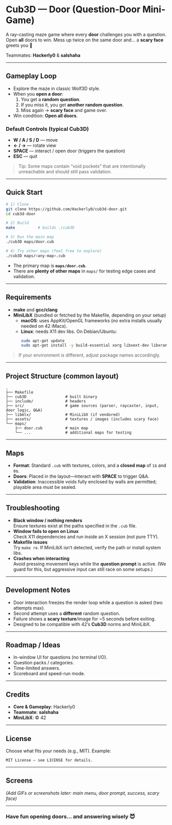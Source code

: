 # Cub3D — **Door** (Question-Door Mini-Game)

A ray-casting maze game where every **door** challenges you with a question.  
Open **all** doors to win. Mess up twice on the same door and… a **scary face** greets you 👻

Teammates: **Hackerly0** & **salshaha**

---

## Gameplay Loop

- Explore the maze in classic Wolf3D style.
- When you **open a door**:
  1) You get a **random question**.  
  2) If you miss it, you get **another random question**.  
  3) Miss again → **scary face** and game over.
- Win condition: **Open all doors**.

### Default Controls (typical Cub3D)
- **W / A / S / D** — move
- **← / →** — rotate view
- **SPACE** — interact / open door (triggers the question)
- **ESC** — quit

> Tip: Some maps contain “void pockets” that are intentionally unreachable and should still pass validation.

---

## Quick Start

```bash
# 1) Clone
git clone https://github.com/Hackerly0/cub3d-door.git
cd cub3d-door

# 2) Build
make          # builds ./cub3D

# 3) Run the main map
./cub3D maps/door.cub

# 4) Try other maps (feel free to explore)
./cub3D maps/<any-map>.cub
```

- The primary map is **`maps/door.cub`**.  
- There are **plenty of other maps** in `maps/` for testing edge cases and validation.

---

## Requirements

- **make** and **gcc/clang**
- **MiniLibX** (bundled or fetched by the Makefile, depending on your setup)
  - **macOS**: uses AppKit/OpenGL frameworks (no extra installs usually needed on 42 iMacs).
  - **Linux**: needs X11 dev libs. On Debian/Ubuntu:
    ```bash
    sudo apt-get update
    sudo apt-get install -y build-essential xorg libxext-dev libxrandr-dev libx11-dev libbsd-dev
    ```
> If your environment is different, adjust package names accordingly.

---

## Project Structure (common layout)

```
.
├── Makefile
├── cub3D                 # built binary
├── include/              # headers
├── src/                  # game sources (parser, raycaster, input, door logic, Q&A)
├── libmlx/               # MiniLibX (if vendored)
├── assets/               # textures / images (includes scary face)
└── maps/
    ├── door.cub          # main map
    └── ...               # additional maps for testing
```

---

## Maps

- **Format**: Standard `.cub` with textures, colors, and a **closed map** of `1`s and `0`s.
- **Doors**: Placed in the layout—interact with **SPACE** to trigger Q&A.
- **Validation**: Inaccessible voids fully enclosed by walls are permitted; playable area must be sealed.

---

## Troubleshooting

- **Black window / nothing renders**  
  Ensure textures exist at the paths specified in the `.cub` file.
- **Window fails to open on Linux**  
  Check X11 dependencies and run inside an X session (not pure TTY).
- **Makefile issues**  
  Try `make re`. If MiniLibX isn’t detected, verify the path or install system libs.
- **Crashes when interacting**  
  Avoid pressing movement keys while the **question prompt** is active. (We guard for this, but aggressive input can still race on some setups.)

---

## Development Notes

- Door interaction freezes the render loop while a question is asked (two attempts max).
- Second attempt uses a **different** random question.
- Failure shows a **scary texture**/image for ~5 seconds before exiting.
- Designed to be compatible with 42’s **Cub3D** norms and MiniLibX.

---

## Roadmap / Ideas

- In-window UI for questions (no terminal I/O).
- Question packs / categories.
- Time-limited answers.
- Scoreboard and speed-run mode.

---

## Credits

- **Core & Gameplay**: Hackerly0  
- **Teammate**: **salshaha**  
- **MiniLibX**: © 42

---

## License

Choose what fits your needs (e.g., MIT). Example:

```
MIT License — see LICENSE for details.
```

---

## Screens

_(Add GIFs or screenshots later: main menu, door prompt, success, scary face)_

---

### Have fun opening doors… and answering wisely 😈
